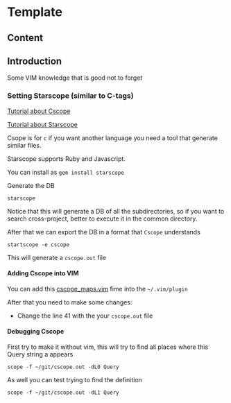 # Template

## Content

<!-- toc -->

## Introduction

Some VIM knowledge that is good not to forget


### Setting Starscope (similar to C-tags)

[Tutorial about Cscope](http://cscope.sourceforge.net/cscope_vim_tutorial.html)

[Tutorial about Starscope](https://github.com/eapache/starscope/blob/master/doc/USER_GUIDE.md)

Csope is for `c` if you want another language you need a tool that generate similar files.

Starscope supports Ruby and Javascript.

You can install as `gem install starscope`

Generate the DB
```
starscope
```

Notice that this will generate a DB of all the subdirectories, so if you want to search cross-project, better to execute it in the common directory.

After that we can export the DB in a format that `Cscope` understands
```
startscope -e cscope
```

This will generate a `cscope.out` file


#### Adding Cscope into VIM

You can add this [cscope_maps.vim](http://cscope.sourceforge.net/cscope_maps.vim) fime into the `~/.vim/plugin`

After that you need to make some changes:
- Change the line 41 with the your `cscope.out` file


#### Debugging Cscope

First try to make it without vim, this will try to find all places where this Query string a appears
```
scope -f ~/git/cscope.out -dL0 Query
```
As well you can test trying to find the definition
```
scope -f ~/git/cscope.out -dL1 Query
```
